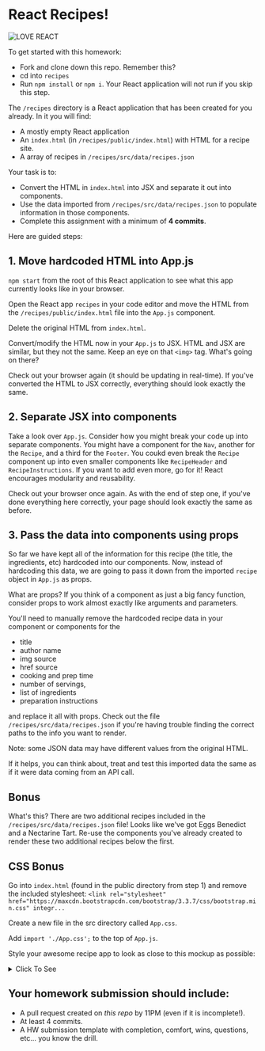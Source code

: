 # React Recipes!

![LOVE REACT](./assets/love-react.jpg)

To get started with this homework:

- Fork and clone down this repo. Remember this?
- cd into `recipes`
- Run `npm install` or `npm i`. Your React application will not run if you skip this step.

The `/recipes` directory is a React application that has been created for you already. In it you will find:

- A mostly empty React application
- An `index.html` (in `/recipes/public/index.html`) with HTML for a recipe site.
- A array of recipes in `/recipes/src/data/recipes.json`

Your task is to:

- Convert the HTML in `index.html` into JSX and separate it out into components.
- Use the data imported from `/recipes/src/data/recipes.json` to populate information in those components.
- Complete this assignment with a minimum of **4 commits**.

Here are guided steps:

## 1. Move hardcoded HTML into App.js

`npm start` from the root of this React application to see what this app currently looks like in your browser.

Open the React app `recipes` in your code editor and move the HTML from the `/recipes/public/index.html` file into the `App.js` component.

Delete the original HTML from `index.html`.

Convert/modify the HTML now in your `App.js` to JSX. HTML and JSX are similar, but they not the same. Keep an eye on that ```<img>``` tag. What's going on there?

Check out your browser again (it should be updating in real-time). If you've converted the HTML to JSX correctly, everything should look exactly the same.

## 2. Separate JSX into components

Take a look over `App.js`. Consider how you might break your code up into separate components. You might have a component for the `Nav`, another for the `Recipe`, and a third for the `Footer`. You coukd even break the `Recipe` component up into even smaller components like `RecipeHeader` and `RecipeInstructions`. If you want to add even more, go for it! React encourages modularity and reusability.

Check out your browser once again. As with the end of step one, if you've done everything here correctly, your page should look exactly the same as before.

## 3. Pass the data into components using props

So far we have kept all of the information for this recipe (the title, the ingredients, etc) hardcoded into our components. Now, instead of hardcoding this data, we are going to pass it down from the imported `recipe` object in `App.js` as props.

What are props? If you think of a component as just a big fancy function, consider props to work almost exactly like arguments and parameters.

You'll need to manually remove the hardcoded recipe data in your component or components for the
- title
- author name
- img source
- href source
- cooking and prep time
- number of servings,
- list of ingredients
- preparation instructions 

and replace it all with props. Check out the file `/recipes/src/data/recipes.json` if you're having trouble finding the correct paths to the info you want to render. 

Note: some JSON data may have different values from the original HTML.

If it helps, you can think about, treat and test this imported data the same as if it were data coming from an API call.

## Bonus

What's this? There are two additional recipes included in the `/recipes/src/data/recipes.json` file! Looks like we've got Eggs Benedict and a Nectarine Tart. Re-use the components you've already created to render these two additional recipes below the first.

## CSS Bonus

Go into `index.html` (found in the public directory from step 1) and remove the included stylesheet:
`<link rel="stylesheet" href="https://maxcdn.bootstrapcdn.com/bootstrap/3.3.7/css/bootstrap.min.css" integr...`

Create a new file in the src directory called `App.css`.

Add `import './App.css';` to the top of `App.js`.

Style your awesome recipe app to look as close to this mockup as possible:
<details>
<summary>Click To See</summary>
<img src='./assets/original.png' />
</details>

## Your homework submission should include:

- A pull request created on _this repo_ by 11PM (even if it is incomplete!).
- At least 4 commits.
- A HW submission template with completion, comfort, wins, questions, etc... you know the drill.
